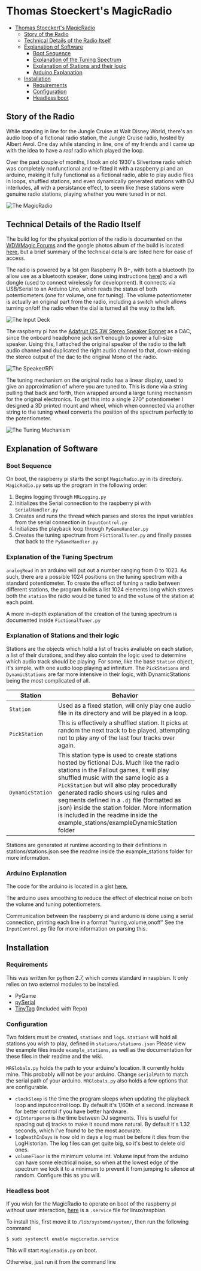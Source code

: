 # Thomas Stoeckert's MagicRadio

- [Thomas Stoeckert's MagicRadio](#thomas-stoeckerts-magicradio)
    - [Story of the Radio](#story-of-the-radio)
    - [Technical Details of the Radio Itself](#technical-details-of-the-radio-itself)
    - [Explanation of Software](#explanation-of-software)
        - [Boot Sequence](#boot-sequence)
        - [Explanation of the Tuning Spectrum](#explanation-of-the-tuning-spectrum)
        - [Explanation of Stations and their logic](#explanation-of-stations-and-their-logic)
        - [Arduino Explanation](#arduino-explanation)
    - [Installation](#installation)
        - [Requirements](#requirements)
        - [Configuration](#configuration)
        - [Headless boot](#headless-boot)

## Story of the Radio
While standing in line for the Jungle Cruise at Walt Disney World, there's an audio loop of a fictional radio station, the Jungle Cruise radio, hosted by Albert Awol. One day while standing in line, one of my friends and I came up with the idea to have a _real_ radio which played the loop. 

Over the past couple of months, I took an old 1930's Silvertone radio which was completely nonfunctional and re-fitted it with a raspberry pi and an arduino, making it fully functional as a fictional radio, able to play audio files in loops, shuffled stations, and even dynamically generated stations with DJ interludes, all with a persistance effect, to seem like these stations were genuine radio stations, playing whether you were tuned in or not. 

![The MagicRadio](https://i.imgur.com/pOTWmiq.jpg?1)


## Technical Details of the Radio Itself
The build log for the physical portion of the radio is documented on the [WDWMagic Forums](https://forums.wdwmagic.com/threads/the-magicradio-feat-the-jungle-cruises-albert-awol.945308/) and the google photos album of the build is located [here](https://photos.app.goo.gl/fU9hhGLBr1hyLAPs6), but a brief summary of the technical details are listed here for ease of access.

The radio is powered by a 1st gen Raspberry Pi B+, with both a bluetooth (to allow use as a bluetooth speaker, done using instructions [here](https://gist.github.com/mill1000/74c7473ee3b4a5b13f6325e9994ff84c)) and a wifi dongle (used to connect wirelessly for development). It connects via USB/Serial to an Arduino Uno, which reads the status of both potentiometers (one for volume, one for tuning). The volume potentiometer is actually an original part from the radio, including a switch which allows turning on/off the radio when the dial is turned all the way to the left. 

![The Input Deck](https://i.imgur.com/nMQsaa8.jpg)

The raspberry pi has the [Adafruit I2S 3W Stereo Speaker Bonnet](https://www.adafruit.com/product/3346) as a DAC, since the onboard headphone jack isn't enough to power a full-size speaker. Using this, I attached the original speaker of the radio to the left audio channel and duplicated the right audio channel to that, down-mixing the stereo output of the dac to the original Mono of the radio.

![The Speaker/RPi](https://i.imgur.com/3PFBfOr.jpg)

The tuning mechanism on the original radio has a linear display, used to give an approximation of where you are tuned to. This is done via a string pulling that back and forth, then wrapped around a large tuning mechanism for the original electronics. To get this into a single 270° potentiometer I designed a 3D printed mount and wheel, which when connected via another string to the tuning wheel converts the position of the spectrum perfectly to the potentiometer.

![The Tuning Mechanism](https://i.imgur.com/1p0pQXU.jpg)

## Explanation of Software
### Boot Sequence
On boot, the raspberry pi starts the script `MagicRadio.py` in its directory. `MagicRadio.py` sets up the program in the following order:
1. Begins logging through `MRLogging.py`
2. Initializes the Serial connection to the raspberry pi with `SerialHandler.py`
3. Creates and runs the thread which parses and stores the input variables from the serial connection in `InputControl.py`
4. Initializes the playback loop through `PyGameHandler.py`
5. Creates the tuning spectrum from `FictionalTuner.py` and finally passes that back to the `PyGameHandler.py`

### Explanation of the Tuning Spectrum
`analogRead` in an arduino will put out a number ranging from 0 to 1023. As such, there are a possible 1024 positions on the tuning spectrum with a standard potentiometer. To create the effect of tuning a radio between different stations, the program builds a list 1024 elements long which stores both the `station` the radio would be tuned to and the `volume` of the station at each point.

A more in-depth explanation of the creation of the tuning spectrum is documented inside `FictionalTuner.py`

### Explanation of Stations and their logic
Stations are the objects which hold a list of tracks avaliable on each station, a list of their durations, and they also contain the logic used to determine which audio track should be playing. For some, like the base `Station` object, it's simple, with one audio loop playing ad infinitum. The `PickStations` and `DynamicStations` are far more intensive in their logic, with DynamicStations being the most complicated of all. 

| Station | Behavior |
| --- | --- |
| `Station` | Used as a fixed station, will only play one audio file in its directory and will be played in a loop. |
| `PickStation` | This is effectively a shuffled station. It picks at random the next track to be played, attempting not to play any of the last four tracks over again. |
| `DynamicStation` | This station type is used to create stations hosted by fictional DJs. Much like the radio stations in the Fallout games, it will play shuffled music with the same logic as a `PickStation` but will also play procedurally generated radio shows using rules and segments defined in a `.dj` file (formatted as json) inside the station folder. More information is included in the readme inside the example_stations/exampleDynamicStation folder |

Stations are generated at runtime according to their definitions in stations/stations.json see the readme inside the example_stations folder for more information.

### Arduino Explanation
The code for the arduino is located in a gist [here.](https://gist.github.com/thomasstoeckert/f320184bb077844a9bad244a765d7d3d)

The arduino uses smoothing to reduce the effect of electrical noise on both the volume and tuning potentiometers. 

Communication between the raspberry pi and ardunio is done using a serial connection, printing each line in a format "tuning,volume,onoff"
See the `InputControl.py` file for more information on parsing this.

## Installation
### Requirements
This was written for python 2.7, which comes standard in raspbian. It only relies on two external modules to be installed.
* PyGame
* [pySerial](http://pyserial.readthedocs.io/en/latest/pyserial.html)
* [TinyTag](https://github.com/devsnd/tinytag) (Included with Repo)
### Configuration
Two folders must be created, `stations` and `logs`.
`stations` will hold all stations you wish to play, defined in `stations/stations.json` Please view the example files inside `example_stations`, as well as the documentation for these files in their readme and the wiki.

`MRGlobals.py` holds the path to your arduino's location. It currently holds mine. This probably will not be your arduino. Change `serialPath` to match the serial path of your arduino. 
`MRGlobals.py` also holds a few options that are configurable. 
* `clockSleep` is the time the program sleeps when updating the playback loop and inputcontrol loop. By default it's 1/60th of a second. Increase it for better control if you have better hardware.
* `djIntersperse` is the time between DJ segments. This is useful for spacing out dj tracks to make it sound more natural. By default it's 1.32 seconds, which I've found to be the most accurate.
* `logDeathInDays` is how old in days a log must be before it dies from the LogHistorian. The log files can get quite big, so it's best to delete old ones.
* `volumeFloor` is the minimum volume int. Volume input from the arduino can have some electrical noise, so when at the lowest edge of the spectrum we lock it to a minimum to prevent it from jumping to silence at random. Configure this as you will.
### Headless boot
If you wish for the MagicRadio to operate on boot of the raspberry pi without user interaction, [here](https://gist.github.com/thomasstoeckert/c6a16576ec855acb43e1dab59cb54f41) is a `.service` file for linux/raspbian. 

To install this, first move it to `/lib/systemd/system/`, then run the following command
```shell
$ sudo systemctl enable magicradio.service
```
This will start `MagicRadio.py` on boot.

Otherwise, just run it from the command line